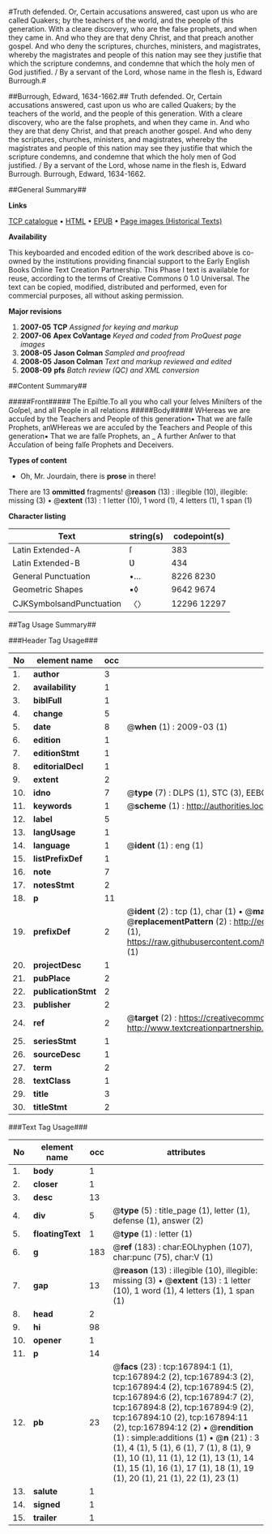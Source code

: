 #Truth defended. Or, Certain accusations answered, cast upon us who are called Quakers; by the teachers of the world, and the people of this generation. With a cleare discovery, who are the false prophets, and when they came in. And who they are that deny Christ, and that preach another gospel. And who deny the scriptures, churches, ministers, and magistrates, whereby the magistrates and people of this nation may see they justifie that which the scripture condemns, and condemne that which the holy men of God justified. / By a servant of the Lord, whose name in the flesh is, Edward Burrough.#

##Burrough, Edward, 1634-1662.##
Truth defended. Or, Certain accusations answered, cast upon us who are called Quakers; by the teachers of the world, and the people of this generation. With a cleare discovery, who are the false prophets, and when they came in. And who they are that deny Christ, and that preach another gospel. And who deny the scriptures, churches, ministers, and magistrates, whereby the magistrates and people of this nation may see they justifie that which the scripture condemns, and condemne that which the holy men of God justified. / By a servant of the Lord, whose name in the flesh is, Edward Burrough.
Burrough, Edward, 1634-1662.

##General Summary##

**Links**

[TCP catalogue](http://www.ota.ox.ac.uk/tcp/)  • 
[HTML](http://tei.it.ox.ac.uk/tcp/Texts-HTML/free/A77/A77966.html)  • 
[EPUB](http://tei.it.ox.ac.uk/tcp/Texts-EPUB/free/A77/A77966.epub) • 
[Page images (Historical Texts)](https://data.historicaltexts.jisc.ac.uk/view?pubId=eebo-99866563e&pageId=eebo-99866563e-167894-1)

**Availability**

This keyboarded and encoded edition of the
	       work described above is co-owned by the institutions
	       providing financial support to the Early English Books
	       Online Text Creation Partnership. This Phase I text is
	       available for reuse, according to the terms of Creative
	       Commons 0 1.0 Universal. The text can be copied,
	       modified, distributed and performed, even for
	       commercial purposes, all without asking permission.

**Major revisions**

1. __2007-05__ __TCP__ *Assigned for keying and markup*
1. __2007-06__ __Apex CoVantage__ *Keyed and coded from ProQuest page images*
1. __2008-05__ __Jason Colman__ *Sampled and proofread*
1. __2008-05__ __Jason Colman__ *Text and markup reviewed and edited*
1. __2008-09__ __pfs__ *Batch review (QC) and XML conversion*

##Content Summary##

#####Front#####
The Epiſtle.To all you who call your ſelves Miniſters of the Goſpel, and all People in all relations
#####Body#####
WHereas we are accuſed by the Teachers and People of this generation▪ That we are falſe Prophets, anWHereas we are accuſed by the Teachers and People of this generation▪ That we are falſe Prophets, an
    _ A further Anſwer to that Accuſation of being falſe Prophets and Deceivers.

**Types of content**

  * Oh, Mr. Jourdain, there is **prose** in there!

There are 13 **ommitted** fragments! 
 @__reason__ (13) : illegible (10), illegible: missing (3)  •  @__extent__ (13) : 1 letter (10), 1 word (1), 4 letters (1), 1 span (1)

**Character listing**


|Text|string(s)|codepoint(s)|
|---|---|---|
|Latin Extended-A|ſ|383|
|Latin Extended-B|Ʋ|434|
|General Punctuation|•…|8226 8230|
|Geometric Shapes|▪◊|9642 9674|
|CJKSymbolsandPunctuation|〈〉|12296 12297|

##Tag Usage Summary##

###Header Tag Usage###

|No|element name|occ|attributes|
|---|---|---|---|
|1.|__author__|3||
|2.|__availability__|1||
|3.|__biblFull__|1||
|4.|__change__|5||
|5.|__date__|8| @__when__ (1) : 2009-03 (1)|
|6.|__edition__|1||
|7.|__editionStmt__|1||
|8.|__editorialDecl__|1||
|9.|__extent__|2||
|10.|__idno__|7| @__type__ (7) : DLPS (1), STC (3), EEBO-CITATION (1), PROQUEST (1), VID (1)|
|11.|__keywords__|1| @__scheme__ (1) : http://authorities.loc.gov/ (1)|
|12.|__label__|5||
|13.|__langUsage__|1||
|14.|__language__|1| @__ident__ (1) : eng (1)|
|15.|__listPrefixDef__|1||
|16.|__note__|7||
|17.|__notesStmt__|2||
|18.|__p__|11||
|19.|__prefixDef__|2| @__ident__ (2) : tcp (1), char (1)  •  @__matchPattern__ (2) : ([0-9\-]+):([0-9IVX]+) (1), (.+) (1)  •  @__replacementPattern__ (2) : http://eebo.chadwyck.com/downloadtiff?vid=$1&page=$2 (1), https://raw.githubusercontent.com/textcreationpartnership/Texts/master/tcpchars.xml#$1 (1)|
|20.|__projectDesc__|1||
|21.|__pubPlace__|2||
|22.|__publicationStmt__|2||
|23.|__publisher__|2||
|24.|__ref__|2| @__target__ (2) : https://creativecommons.org/publicdomain/zero/1.0/ (1), http://www.textcreationpartnership.org/docs/. (1)|
|25.|__seriesStmt__|1||
|26.|__sourceDesc__|1||
|27.|__term__|2||
|28.|__textClass__|1||
|29.|__title__|3||
|30.|__titleStmt__|2||


###Text Tag Usage###

|No|element name|occ|attributes|
|---|---|---|---|
|1.|__body__|1||
|2.|__closer__|1||
|3.|__desc__|13||
|4.|__div__|5| @__type__ (5) : title_page (1), letter (1), defense (1), answer (2)|
|5.|__floatingText__|1| @__type__ (1) : letter (1)|
|6.|__g__|183| @__ref__ (183) : char:EOLhyphen (107), char:punc (75), char:V (1)|
|7.|__gap__|13| @__reason__ (13) : illegible (10), illegible: missing (3)  •  @__extent__ (13) : 1 letter (10), 1 word (1), 4 letters (1), 1 span (1)|
|8.|__head__|2||
|9.|__hi__|98||
|10.|__opener__|1||
|11.|__p__|14||
|12.|__pb__|23| @__facs__ (23) : tcp:167894:1 (1), tcp:167894:2 (2), tcp:167894:3 (2), tcp:167894:4 (2), tcp:167894:5 (2), tcp:167894:6 (2), tcp:167894:7 (2), tcp:167894:8 (2), tcp:167894:9 (2), tcp:167894:10 (2), tcp:167894:11 (2), tcp:167894:12 (2)  •  @__rendition__ (1) : simple:additions (1)  •  @__n__ (21) : 3 (1), 4 (1), 5 (1), 6 (1), 7 (1), 8 (1), 9 (1), 10 (1), 11 (1), 12 (1), 13 (1), 14 (1), 15 (1), 16 (1), 17 (1), 18 (1), 19 (1), 20 (1), 21 (1), 22 (1), 23 (1)|
|13.|__salute__|1||
|14.|__signed__|1||
|15.|__trailer__|1||
